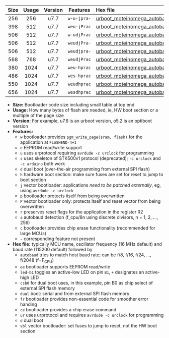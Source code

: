 |Size|Usage|Version|Features|Hex file|
|:-:|:-:|:-:|:-:|:--|
|256|256|u7.7|`w-u-jpra-`|[urboot_moteinomega_autobaud_led+d7_ur_vbl.hex](https://raw.githubusercontent.com/stefanrueger/urboot.hex/main/boards/moteinomega/autobaud/urboot_moteinomega_autobaud_led+d7_ur_vbl.hex)|
|398|512|u7.7|`weu-jPrac`|[urboot_moteinomega_autobaud_ee_led+d7_fr_ce_ur_vbl.hex](https://raw.githubusercontent.com/stefanrueger/urboot.hex/main/boards/moteinomega/autobaud/urboot_moteinomega_autobaud_ee_led+d7_fr_ce_ur_vbl.hex)|
|506|512|u7.7|`w-udjPrac`|[urboot_moteinomega_autobaud_led+d7_csc7_dual_fr_ce_ur_vbl.hex](https://raw.githubusercontent.com/stefanrueger/urboot.hex/main/boards/moteinomega/autobaud/urboot_moteinomega_autobaud_led+d7_csc7_dual_fr_ce_ur_vbl.hex)|
|506|512|u7.7|`weudjPra-`|[urboot_moteinomega_autobaud_ee_led+d7_csc7_dual_ur_vbl.hex](https://raw.githubusercontent.com/stefanrueger/urboot.hex/main/boards/moteinomega/autobaud/urboot_moteinomega_autobaud_ee_led+d7_csc7_dual_ur_vbl.hex)|
|506|512|u7.7|`weudjpra-`|[urboot_moteinomega_autobaud_ee_led+d7_csc7_dual_fr_ur_vbl.hex](https://raw.githubusercontent.com/stefanrueger/urboot.hex/main/boards/moteinomega/autobaud/urboot_moteinomega_autobaud_ee_led+d7_csc7_dual_fr_ur_vbl.hex)|
|568|768|u7.7|`weudjPrac`|[urboot_moteinomega_autobaud_ee_led+d7_csc7_dual_fr_ce_ur_vbl.hex](https://raw.githubusercontent.com/stefanrueger/urboot.hex/main/boards/moteinomega/autobaud/urboot_moteinomega_autobaud_ee_led+d7_csc7_dual_fr_ce_ur_vbl.hex)|
|380|1024|u7.7|`weu-hprac`|[urboot_moteinomega_autobaud_ee_led+d7_fr_ce_ur.hex](https://raw.githubusercontent.com/stefanrueger/urboot.hex/main/boards/moteinomega/autobaud/urboot_moteinomega_autobaud_ee_led+d7_fr_ce_ur.hex)|
|486|1024|u7.7|`wes-hprac`|[urboot_moteinomega_autobaud_ee_led+d7_fr_ce.hex](https://raw.githubusercontent.com/stefanrueger/urboot.hex/main/boards/moteinomega/autobaud/urboot_moteinomega_autobaud_ee_led+d7_fr_ce.hex)|
|550|1024|u7.7|`weudhprac`|[urboot_moteinomega_autobaud_ee_led+d7_csc7_dual_fr_ce_ur.hex](https://raw.githubusercontent.com/stefanrueger/urboot.hex/main/boards/moteinomega/autobaud/urboot_moteinomega_autobaud_ee_led+d7_csc7_dual_fr_ce_ur.hex)|
|656|1024|u7.7|`wesdhprac`|[urboot_moteinomega_autobaud_ee_led+d7_csc7_dual_fr_ce.hex](https://raw.githubusercontent.com/stefanrueger/urboot.hex/main/boards/moteinomega/autobaud/urboot_moteinomega_autobaud_ee_led+d7_csc7_dual_fr_ce.hex)|

- **Size:** Bootloader code size including small table at top end
- **Usage:** How many bytes of flash are needed, ie, HW boot section or a multiple of the page size
- **Version:** For example, u7.6 is an urboot version, o5.2 is an optiboot version
- **Features:**
  + `w` bootloader provides `pgm_write_page(sram, flash)` for the application at `FLASHEND-4+1`
  + `e` EEPROM read/write support
  + `u` uses urprotocol requiring `avrdude -c urclock` for programming
  + `s` uses skeleton of STK500v1 protocol (deprecated); `-c urclock` and `-c arduino` both work
  + `d` dual boot (over-the-air programming from external SPI flash)
  + `h` hardware boot section: make sure fuses are set for reset to jump to boot section
  + `j` vector bootloader: applications *need to be patched externally*, eg, using `avrdude -c urclock`
  + `p` bootloader protects itself from being overwritten
  + `P` vector bootloader only: protects itself and reset vector from being overwritten
  + `r` preserves reset flags for the application in the register R2
  + `a` autobaud detection (f_cpu/8n using discrete divisors, n = 1, 2, ..., 256)
  + `c` bootloader provides chip erase functionality (recommended for large MCUs)
  + `-` corresponding feature not present
- **Hex file:** typically MCU name, oscillator frequency (16 MHz default) and baud rate (115200 default) followed by
  + `autobaud` tries to match host baud rate; can be f/8, f/16, f/24, ..., f/2048 (f=F<sub>CPU</sub>)
  + `ee` bootloader supports EEPROM read/write
  + `led-b1` toggles an active-low LED on pin `B1`, `+` designates an active-high LED
  + `csb0` for dual boot uses, in this example, pin B0 as chip select of external SPI flash memory
  + `dual` boot: serial and from external SPI flash memory
  + `fr` bootloader provides non-essential code for smoother error handing
  + `ce` bootloader provides a chip erase command
  + `ur` uses urprotocol and requires `avrdude -c urclock` for programming
  + `d` dual boot
  + `vbl` vector bootloader: set fuses to jump to reset, not the HW boot section

